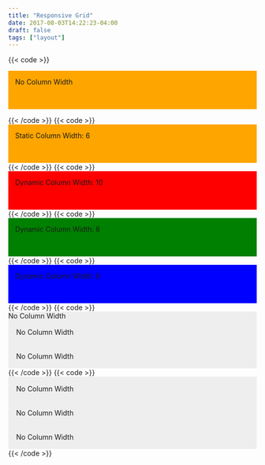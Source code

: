 ```yaml
---
title: "Responsive Grid"
date: 2017-08-03T14:22:23-04:00
draft: false
tags: ["layout"]
---
```


{{< code >}}<section class="pf-l-grid pf-m-gutter">
    <div class="" style="padding: 1em; background-color:orange; height: 50px;">
        No Column Width
    </div>
</section>{{< /code >}}
{{< code >}}<section class="pf-l-grid pf-m-gutter">
    <div class="pf-m-6-col pf-m-offset-6-col" style="padding: 1em; background-color:orange; height: 50px;">
        Static Column Width: 6
    </div>
</section>{{< /code >}}
{{< code >}}<section class="pf-l-grid pf-m-gutter">
    <div class="pf-m-10-col-on-lg pf-m-offset-2-col-on-lg" style="padding: 1em; background-color:red; height: 50px;">
        Dynamic Column Width: 10
    </div>
</section>{{< /code >}}
{{< code >}}<section class="pf-l-grid pf-m-gutter">
    <div class="pf-m-8-col-on-lg pf-m-offset-4-col-on-lg" style="padding: 1em; background-color:green; height: 50px;">
        Dynamic Column Width: 8
    </div>
</section>{{< /code >}}
{{< code >}}<section class="pf-l-grid pf-m-gutter">
    <div class="pf-m-6-col-on-lg pf-m-offset-5-col-on-lg" style="padding: 1em; background-color:blue; height: 50px;">
        Dynamic Column Width: 6
    </div>
</section>{{< /code >}}
{{< code >}}<section class="pf-l-grid pf-m-gutter">
    <div class="pf-l-grid pf-m-gutter pf-m-all-6-col" style="padding:var(--pf-theme--container-spacer);">
        <div>
            <div style="background: #EEE;">
                <div style="padding:var(--pf-theme--container-spacer);">No Column Width</div>
            </div>
        </div>
        <div>
            <div style="background: #EEE;">
                <div style="padding: 16px;">No Column Width</div>
            </div>
        </div>
        <div>
            <div style="background: #EEE;">
                <div style="padding: 16px;">No Column Width</div>
            </div>
        </div>
    </div>
</section>{{< /code >}}
{{< code >}}<section class="pf-l-grid pf-m-gutter">
    <div class="pf-l-grid pf-m-gutter pf-m-all-4-col" style="background-color:orange;padding:var(--pf-theme--container-spacer);">
        <div>
            <div style="background: #EEE;">
                <div style="padding: 16px;">No Column Width</div>
            </div>
        </div>
        <div>
            <div style="background: #EEE;">
                <div style="padding: 16px;">No Column Width</div>
            </div>
        </div>
        <div>
            <div style="background: #EEE;">
                <div style="padding: 16px;">No Column Width</div>
            </div>
        </div>
    </div>
</section>{{< /code >}}
